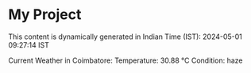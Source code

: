 # My Project

This content is dynamically generated in Indian Time (IST): 2024-05-01 09:27:14 IST


Current Weather in Coimbatore:
Temperature: 30.88 °C
Condition: haze
